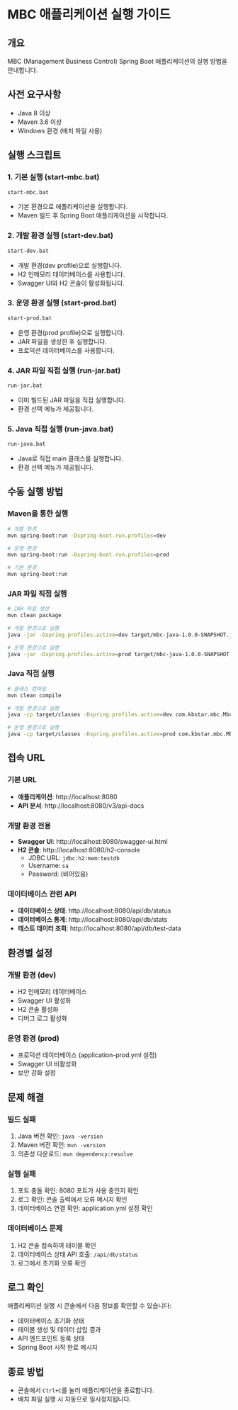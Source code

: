 # MBC 애플리케이션 실행 가이드

## 개요

MBC (Management Business Control) Spring Boot 애플리케이션의 실행 방법을 안내합니다.

## 사전 요구사항

- Java 8 이상
- Maven 3.6 이상
- Windows 환경 (배치 파일 사용)

## 실행 스크립트

### 1. 기본 실행 (start-mbc.bat)

```bash
start-mbc.bat
```

- 기본 환경으로 애플리케이션을 실행합니다.
- Maven 빌드 후 Spring Boot 애플리케이션을 시작합니다.

### 2. 개발 환경 실행 (start-dev.bat)

```bash
start-dev.bat
```

- 개발 환경(dev profile)으로 실행합니다.
- H2 인메모리 데이터베이스를 사용합니다.
- Swagger UI와 H2 콘솔이 활성화됩니다.

### 3. 운영 환경 실행 (start-prod.bat)

```bash
start-prod.bat
```

- 운영 환경(prod profile)으로 실행합니다.
- JAR 파일을 생성한 후 실행합니다.
- 프로덕션 데이터베이스를 사용합니다.

### 4. JAR 파일 직접 실행 (run-jar.bat)

```bash
run-jar.bat
```

- 이미 빌드된 JAR 파일을 직접 실행합니다.
- 환경 선택 메뉴가 제공됩니다.

### 5. Java 직접 실행 (run-java.bat)

```bash
run-java.bat
```

- Java로 직접 main 클래스를 실행합니다.
- 환경 선택 메뉴가 제공됩니다.

## 수동 실행 방법

### Maven을 통한 실행

```bash
# 개발 환경
mvn spring-boot:run -Dspring-boot.run.profiles=dev

# 운영 환경
mvn spring-boot:run -Dspring-boot.run.profiles=prod

# 기본 환경
mvn spring-boot:run
```

### JAR 파일 직접 실행

```bash
# JAR 파일 생성
mvn clean package

# 개발 환경으로 실행
java -jar -Dspring.profiles.active=dev target/mbc-java-1.0.0-SNAPSHOT.jar

# 운영 환경으로 실행
java -jar -Dspring.profiles.active=prod target/mbc-java-1.0.0-SNAPSHOT.jar
```

### Java 직접 실행

```bash
# 클래스 컴파일
mvn clean compile

# 개발 환경으로 실행
java -cp target/classes -Dspring.profiles.active=dev com.kbstar.mbc.MbcApplication

# 운영 환경으로 실행
java -cp target/classes -Dspring.profiles.active=prod com.kbstar.mbc.MbcApplication
```

## 접속 URL

### 기본 URL

- **애플리케이션**: http://localhost:8080
- **API 문서**: http://localhost:8080/v3/api-docs

### 개발 환경 전용

- **Swagger UI**: http://localhost:8080/swagger-ui.html
- **H2 콘솔**: http://localhost:8080/h2-console
  - JDBC URL: `jdbc:h2:mem:testdb`
  - Username: `sa`
  - Password: (비어있음)

### 데이터베이스 관련 API

- **데이터베이스 상태**: http://localhost:8080/api/db/status
- **데이터베이스 통계**: http://localhost:8080/api/db/stats
- **테스트 데이터 조회**: http://localhost:8080/api/db/test-data

## 환경별 설정

### 개발 환경 (dev)

- H2 인메모리 데이터베이스
- Swagger UI 활성화
- H2 콘솔 활성화
- 디버그 로그 활성화

### 운영 환경 (prod)

- 프로덕션 데이터베이스 (application-prod.yml 설정)
- Swagger UI 비활성화
- 보안 강화 설정

## 문제 해결

### 빌드 실패

1. Java 버전 확인: `java -version`
2. Maven 버전 확인: `mvn -version`
3. 의존성 다운로드: `mvn dependency:resolve`

### 실행 실패

1. 포트 충돌 확인: 8080 포트가 사용 중인지 확인
2. 로그 확인: 콘솔 출력에서 오류 메시지 확인
3. 데이터베이스 연결 확인: application.yml 설정 확인

### 데이터베이스 문제

1. H2 콘솔 접속하여 테이블 확인
2. 데이터베이스 상태 API 호출: `/api/db/status`
3. 로그에서 초기화 오류 확인

## 로그 확인

애플리케이션 실행 시 콘솔에서 다음 정보를 확인할 수 있습니다:

- 데이터베이스 초기화 상태
- 테이블 생성 및 데이터 삽입 결과
- API 엔드포인트 등록 상태
- Spring Boot 시작 완료 메시지

## 종료 방법

- 콘솔에서 `Ctrl+C`를 눌러 애플리케이션을 종료합니다.
- 배치 파일 실행 시 자동으로 일시정지됩니다.
